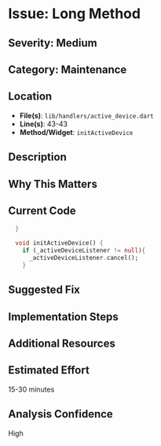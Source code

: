 # Issue: Long Method

## Severity: Medium

## Category: Maintenance

## Location
- **File(s)**: `lib/handlers/active_device.dart`
- **Line(s)**: 43-43
- **Method/Widget**: `initActiveDevice`

## Description


## Why This Matters


## Current Code
```dart
  }

  void initActiveDevice() {
    if (_activeDeviceListener != null){
      _activeDeviceListener.cancel();
    }
```

## Suggested Fix


## Implementation Steps


## Additional Resources


## Estimated Effort
15-30 minutes

## Analysis Confidence
High
